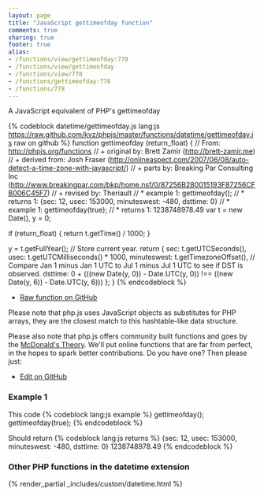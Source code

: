 ```yaml
---
layout: page
title: "JavaScript gettimeofday function"
comments: true
sharing: true
footer: true
alias:
- /functions/view/gettimeofday:778
- /functions/view/gettimeofday
- /functions/view/778
- /functions/gettimeofday:778
- /functions/778
---
```

<!-- Generated by Rakefile:build -->
A JavaScript equivalent of PHP's gettimeofday

{% codeblock datetime/gettimeofday.js lang:js https://raw.github.com/kvz/phpjs/master/functions/datetime/gettimeofday.js raw on github %}
function gettimeofday (return_float) {
  // From: http://phpjs.org/functions
  // + original by: Brett Zamir (http://brett-zamir.me)
  // +      derived from: Josh Fraser (http://onlineaspect.com/2007/06/08/auto-detect-a-time-zone-with-javascript/)
  // +         parts by: Breaking Par Consulting Inc (http://www.breakingpar.com/bkp/home.nsf/0/87256B280015193F87256CFB006C45F7)
  // +  revised by: Theriault
  // *   example 1: gettimeofday();
  // *   returns 1: {sec: 12, usec: 153000, minuteswest: -480, dsttime: 0}
  // *   example 1: gettimeofday(true);
  // *   returns 1: 1238748978.49
  var t = new Date(),
    y = 0;

  if (return_float) {
    return t.getTime() / 1000;
  }

  y = t.getFullYear(); // Store current year.
  return {
    sec: t.getUTCSeconds(),
    usec: t.getUTCMilliseconds() * 1000,
    minuteswest: t.getTimezoneOffset(),
    // Compare Jan 1 minus Jan 1 UTC to Jul 1 minus Jul 1 UTC to see if DST is observed.
    dsttime: 0 + (((new Date(y, 0)) - Date.UTC(y, 0)) !== ((new Date(y, 6)) - Date.UTC(y, 6)))
  };
}
{% endcodeblock %}

 - [Raw function on GitHub](https://github.com/kvz/phpjs/blob/master/functions/datetime/gettimeofday.js)

Please note that php.js uses JavaScript objects as substitutes for PHP arrays, they are 
the closest match to this hashtable-like data structure. 

Please also note that php.js offers community built functions and goes by the 
[McDonald's Theory](https://medium.com/what-i-learned-building/9216e1c9da7d). We'll put online 
functions that are far from perfect, in the hopes to spark better contributions. 
Do you have one? Then please just: 

 - [Edit on GitHub](https://github.com/kvz/phpjs/edit/master/functions/datetime/gettimeofday.js)

### Example 1
This code
{% codeblock lang:js example %}
gettimeofday();
gettimeofday(true);
{% endcodeblock %}

Should return
{% codeblock lang:js returns %}
{sec: 12, usec: 153000, minuteswest: -480, dsttime: 0}
1238748978.49
{% endcodeblock %}


### Other PHP functions in the datetime extension
{% render_partial _includes/custom/datetime.html %}
